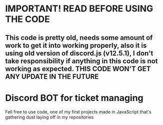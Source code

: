 # IMPORTANT! READ BEFORE USING THE CODE
## This code is pretty old, needs some amount of work to get it into working properly, also it is using old version of discord.js (v12.5.1), I don't take responsibility if anything in this code is not working as expected. THIS CODE **WON'T** GET ANY UPDATE IN THE FUTURE

# Discord BOT for ticket managing
Fell free to use code, one of my first projects made in JavaScript that's gathering dust laying off in my repositories
